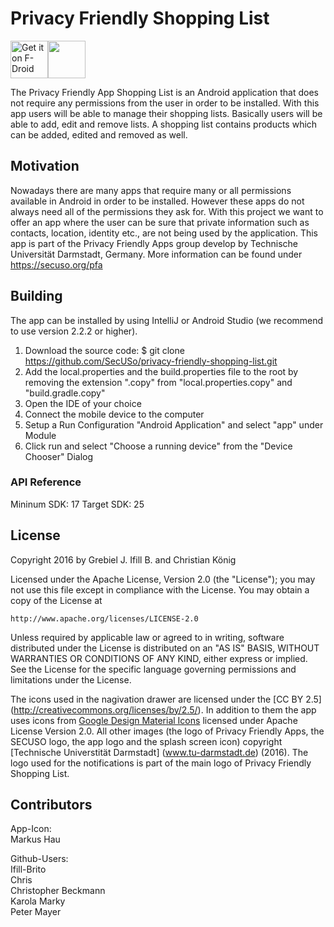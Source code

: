 # Privacy Friendly Shopping List

[<img src="https://f-droid.org/badge/get-it-on.png" alt="Get it on F-Droid" height="60">](https://f-droid.org/repository/browse/?fdid=privacyfriendlyshoppinglist.secuso.org.privacyfriendlyshoppinglist)<a href="https://play.google.com/store/apps/details?id=privacyfriendlyshoppinglist.secuso.org.privacyfriendlyshoppinglist"><img src="https://play.google.com/intl/en_us/badges/images/generic/en_badge_web_generic.png" height="60"></a>

The Privacy Friendly App Shopping List is an Android application that does not require any permissions from the user in order to be installed. With this app users will be able to manage their shopping lists. Basically users will be able to add, edit and remove lists. A shopping list contains products which can be added, edited and removed as well.

## Motivation

Nowadays there are many apps that require many or all permissions available in Android in order to be installed. However these apps do not always need all of the permissions they ask for. With this project we want to offer an app where the user can be sure that private information such as contacts, location, identity etc., are not being used by the application. This app is part of the Privacy Friendly Apps group develop by Technische Universität Darmstadt, Germany. More information can be found under https://secuso.org/pfa

## Building

The app can be installed by using IntelliJ or Android Studio (we recommend to use version 2.2.2 or higher).

1. Download the source code: $ git clone https://github.com/SecUSo/privacy-friendly-shopping-list.git
2. Add the local.properties and the build.properties file to the root by removing the extension ".copy" from "local.properties.copy" and "build.gradle.copy"
3. Open the IDE of your choice
4. Connect the mobile device to the computer
5. Setup a Run Configuration "Android Application" and select "app" under Module
6. Click run and select "Choose a running device" from the "Device Chooser" Dialog

### API Reference

Mininum SDK: 17
Target SDK: 25

## License

Copyright 2016 by Grebiel J. Ifill B. and Christian König

Licensed under the Apache License, Version 2.0 (the "License");
you may not use this file except in compliance with the License.
You may obtain a copy of the License at

    http://www.apache.org/licenses/LICENSE-2.0

Unless required by applicable law or agreed to in writing, software
distributed under the License is distributed on an "AS IS" BASIS,
WITHOUT WARRANTIES OR CONDITIONS OF ANY KIND, either express or implied.
See the License for the specific language governing permissions and
limitations under the License.

The icons used in the nagivation drawer are licensed under the [CC BY 2.5] (http://creativecommons.org/licenses/by/2.5/). In addition to them the app uses icons from [Google Design Material Icons](https://design.google.com/icons/index.html) licensed under Apache License Version 2.0. All other images (the logo of Privacy Friendly Apps, the SECUSO logo, the app logo and the splash screen icon) copyright [Technische Universtität Darmstadt] (www.tu-darmstadt.de) (2016). The logo used for the notifications is part of the main logo of Privacy Friendly Shopping List.

## Contributors

App-Icon: <br/>
Markus Hau<br/>

Github-Users: <br/>
Ifill-Brito<br/>
Chris<br/>
Christopher Beckmann<br/>
Karola Marky<br/>
Peter Mayer
